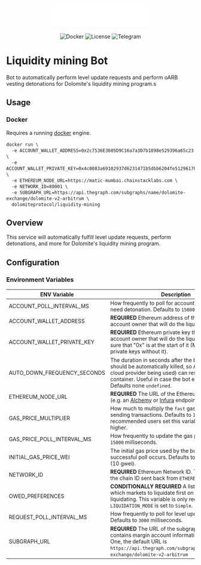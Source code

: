 <p style="text-align: center"><img src="https://github.com/dolomite-exchange/dolomite-margin/raw/master/docs/dolomite-logo.png" width="256" alt="Dolomite Logo" /></p>

<div style="text-align: center">
  <a href='https://hub.docker.com/r/dolomiteprotocol/liquidity-mining-bot' style="text-decoration:none;">
    <img src='https://img.shields.io/badge/docker-container-blue.svg?longCache=true' alt='Docker' />
  </a>
  <a href='https://github.com/dolomite-exchange/liquidity-mining-bot/blob/master/LICENSE' style="text-decoration:none;">
    <img src='https://img.shields.io/github/license/dolomite-exchange/liquidity-mining-bot.svg' alt='License' />
  </a>
  <a href='https://t.me/official' style="text-decoration:none;">
    <img src='https://img.shields.io/badge/chat-on%20telegram-9cf.svg?longCache=true' alt='Telegram' />
  </a>
</div>

# Liquidity mining Bot

Bot to automatically perform level update requests and perform oARB vesting detonations for Dolomite's liquidity mining
program.s

## Usage

### Docker

Requires a running [docker](https://docker.com) engine.

```
docker run \
  -e ACCOUNT_WALLET_ADDRESS=0x2c7536E3605D9C16a7a3D7b1898e529396a65c23 \
  -e ACCOUNT_WALLET_PRIVATE_KEY=0x4c0883a69102937d6231471b5dbb6204fe5129617082792ae468d01a3f362318 \
  -e ETHEREUM_NODE_URL=https://matic-mumbai.chainstacklabs.com \
  -e NETWORK_ID=80001 \
  -e SUBGRAPH_URL=https://api.thegraph.com/subgraphs/name/dolomite-exchange/dolomite-v2-arbitrum \
  dolomiteprotocol/liquidity-mining
```

## Overview

This service will automatically fulfill level update requests, perform detonations, and more for Dolomite's liquidity
mining program.

## Configuration

### Environment Variables

| ENV Variable                | Description                                                                                                                                                                                                                               |
|-----------------------------|-------------------------------------------------------------------------------------------------------------------------------------------------------------------------------------------------------------------------------------------|
| ACCOUNT_POLL_INTERVAL_MS    | How frequently to poll for account positions that need detonation. Defaults to `15000` milliseconds.                                                                                                                                      |
| ACCOUNT_WALLET_ADDRESS      | **REQUIRED** Ethereum address of the Dolomite account owner that will do the liquidations.                                                                                                                                                |
| ACCOUNT_WALLET_PRIVATE_KEY  | **REQUIRED** Ethereum private key the Dolomite account owner that will do the liquidations. Make sure that "0x" is at the start of it (MetaMask exports private keys without it).                                                         |
| AUTO_DOWN_FREQUENCY_SECONDS | The duration in seconds after the bot starts that it should be automatically killed, so AWS (or whichever cloud provider being used) can restart the docker container. Useful in case the bot ever gets stuck. Defaults none `undefined`. |
| ETHEREUM_NODE_URL           | **REQUIRED** The URL of the Ethereum node to use (e.g. an [Alchemy](https://alchemy.com) or [Infura](https://infura.io/) endpoint).                                                                                                       |
| GAS_PRICE_MULTIPLIER        | How much to multiply the `fast` gas price by when sending transactions. Defaults to `1` but it is recommended users set this variable to something higher.                                                                                |
| GAS_PRICE_POLL_INTERVAL_MS  | How frequently to update the gas price. Defaults to `15000` milliseconds.                                                                                                                                                                 |
| INITIAL_GAS_PRICE_WEI       | The initial gas price used by the bot until the first successful poll occurs. Defaults to `10000000000` wei (10 gwei).                                                                                                                    |
| NETWORK_ID                  | **REQUIRED** Ethereum Network ID. This must match the chain ID sent back from `ETHEREUM_NODE_URL`.                                                                                                                                        |
| OWED_PREFERENCES            | **CONDITIONALLY REQUIRED** A list of preferences for which markets to liquidate first on an account when liquidating.  This variable is only required if `LIQUIDATION_MODE` is set to `Simple`.                                           |
| REQUEST_POLL_INTERVAL_MS    | How frequently to poll for level update requests. Defaults to `3000` milliseconds.                                                                                                                                                        |
| SUBGRAPH_URL                | **REQUIRED** The URL of the subgraph instance that contains margin account information. For Arbitrum One, the default URL is `https://api.thegraph.com/subgraphs/name/dolomite-exchange/dolomite-v2-arbitrum`                             |
